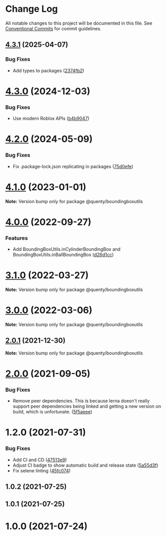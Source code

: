 # Change Log

All notable changes to this project will be documented in this file.
See [Conventional Commits](https://conventionalcommits.org) for commit guidelines.

## [4.3.1](https://github.com/Quenty/NevermoreEngine/compare/@quenty/boundingboxutils@4.3.0...@quenty/boundingboxutils@4.3.1) (2025-04-07)


### Bug Fixes

* Add types to packages ([2374fb2](https://github.com/Quenty/NevermoreEngine/commit/2374fb2b043cfbe0e9b507b3316eec46a4e353a0))





# [4.3.0](https://github.com/Quenty/NevermoreEngine/compare/@quenty/boundingboxutils@4.2.0...@quenty/boundingboxutils@4.3.0) (2024-12-03)


### Bug Fixes

* Use modern Roblox APIs ([b4b9047](https://github.com/Quenty/NevermoreEngine/commit/b4b90471fbb678c6fb84664dbfc32cb9bfc56c2c))





# [4.2.0](https://github.com/Quenty/NevermoreEngine/compare/@quenty/boundingboxutils@4.1.0...@quenty/boundingboxutils@4.2.0) (2024-05-09)


### Bug Fixes

* Fix .package-lock.json replicating in packages ([75d0efe](https://github.com/Quenty/NevermoreEngine/commit/75d0efeef239f221d93352af71a5b3e930ec23c5))





# [4.1.0](https://github.com/Quenty/NevermoreEngine/compare/@quenty/boundingboxutils@4.0.0...@quenty/boundingboxutils@4.1.0) (2023-01-01)

**Note:** Version bump only for package @quenty/boundingboxutils





# [4.0.0](https://github.com/Quenty/NevermoreEngine/compare/@quenty/boundingboxutils@3.1.0...@quenty/boundingboxutils@4.0.0) (2022-09-27)


### Features

* Add BoundingBoxUtils.inCylinderBoundingBox and BoundingBoxUtils.inBallBoundingBox ([d26d1cc](https://github.com/Quenty/NevermoreEngine/commit/d26d1ccc54ecf52462703188e9b7b83227673c62))





# [3.1.0](https://github.com/Quenty/NevermoreEngine/compare/@quenty/boundingboxutils@3.0.0...@quenty/boundingboxutils@3.1.0) (2022-03-27)

**Note:** Version bump only for package @quenty/boundingboxutils





# [3.0.0](https://github.com/Quenty/NevermoreEngine/compare/@quenty/boundingboxutils@2.0.1...@quenty/boundingboxutils@3.0.0) (2022-03-06)

**Note:** Version bump only for package @quenty/boundingboxutils





## [2.0.1](https://github.com/Quenty/NevermoreEngine/compare/@quenty/boundingboxutils@2.0.0...@quenty/boundingboxutils@2.0.1) (2021-12-30)

**Note:** Version bump only for package @quenty/boundingboxutils





# [2.0.0](https://github.com/Quenty/NevermoreEngine/compare/@quenty/boundingboxutils@1.2.0...@quenty/boundingboxutils@2.0.0) (2021-09-05)


### Bug Fixes

* Remove peer dependencies. This is because lerna doesn't really support peer dependencies being linked and getting a new version on build, which is unfortunate. ([5f5aeee](https://github.com/Quenty/NevermoreEngine/commit/5f5aeeea8de9975435309e53679f0ef7064f9dd0))





# 1.2.0 (2021-07-31)


### Bug Fixes

* Add CI and CD ([47513e9](https://github.com/Quenty/NevermoreEngine/commit/47513e9b568162707534af132396dd8756947dd3))
* Adjust CI badge to show automatic build and release state ([5a55d3f](https://github.com/Quenty/NevermoreEngine/commit/5a55d3f19bf8d66a760d67da9b56ed47fab74656))
* Fix selene linting ([45fc074](https://github.com/Quenty/NevermoreEngine/commit/45fc07489ee59127ac6582689f19a0e87c1e5b5a))



## 1.0.2 (2021-07-25)



## 1.0.1 (2021-07-25)



# 1.0.0 (2021-07-24)
